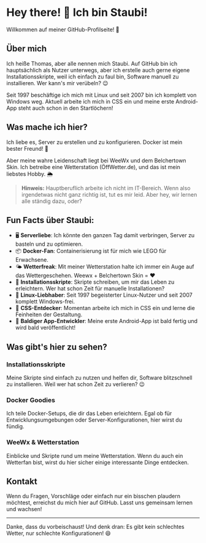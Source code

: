 # Hey there! 👋 Ich bin Staubi!

Willkommen auf meiner GitHub-Profilseite! 🎉

## Über mich

Ich heiße Thomas, aber alle nennen mich Staubi. Auf GitHub bin ich hauptsächlich als Nutzer unterwegs, aber ich erstelle auch gerne eigene Installationsskripte, weil ich einfach zu faul bin, Software manuell zu installieren. Wer kann's mir verübeln? 😉

Seit 1997 beschäftige ich mich mit Linux und seit 2007 bin ich komplett von Windows weg. Aktuell arbeite ich mich in CSS ein und meine erste Android-App steht auch schon in den Startlöchern!

## Was mache ich hier?

Ich liebe es, Server zu erstellen und zu konfigurieren. Docker ist mein bester Freund! 🐳

Aber meine wahre Leidenschaft liegt bei WeeWx und dem Belchertown Skin. Ich betreibe eine Wetterstation (ÖffWetter.de), und das ist mein liebstes Hobby. 🌦️

> **Hinweis:** Hauptberuflich arbeite ich nicht im IT-Bereich. Wenn also irgendetwas nicht ganz richtig ist, tut es mir leid. Aber hey, wir lernen alle ständig dazu, oder?

## Fun Facts über Staubi:

- 🖥️ **Serverliebe**: Ich könnte den ganzen Tag damit verbringen, Server zu basteln und zu optimieren.
- 📦 **Docker-Fan**: Containerisierung ist für mich wie LEGO für Erwachsene.
- 🌤️ **Wetterfreak**: Mit meiner Wetterstation halte ich immer ein Auge auf das Wettergeschehen. Weewx + Belchertown Skin = ❤️
- 🚀 **Installationsskripte**: Skripte schreiben, um mir das Leben zu erleichtern. Wer hat schon Zeit für manuelle Installationen?
- 🐧 **Linux-Liebhaber**: Seit 1997 begeisterter Linux-Nutzer und seit 2007 komplett Windows-frei.
- 🎨 **CSS-Entdecker**: Momentan arbeite ich mich in CSS ein und lerne die Feinheiten der Gestaltung.
- 📱 **Baldiger App-Entwickler**: Meine erste Android-App ist bald fertig und wird bald veröffentlicht!

## Was gibt's hier zu sehen?

### Installationsskripte
Meine Skripte sind einfach zu nutzen und helfen dir, Software blitzschnell zu installieren. Weil wer hat schon Zeit zu verlieren? 😉

### Docker Goodies
Ich teile Docker-Setups, die dir das Leben erleichtern. Egal ob für Entwicklungsumgebungen oder Server-Konfigurationen, hier wirst du fündig.

### WeeWx & Wetterstation
Einblicke und Skripte rund um meine Wetterstation. Wenn du auch ein Wetterfan bist, wirst du hier sicher einige interessante Dinge entdecken.

## Kontakt

Wenn du Fragen, Vorschläge oder einfach nur ein bisschen plaudern möchtest, erreichst du mich hier auf GitHub. Lasst uns gemeinsam lernen und wachsen!

---

Danke, dass du vorbeischaust! Und denk dran: Es gibt kein schlechtes Wetter, nur schlechte Konfigurationen! 😄
